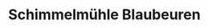 ---
title: "Schimmelmühle Blaubeuren"
url: /blaubeuren/schimmelmuehle-blaubeuren/
shop: Hofladen
---